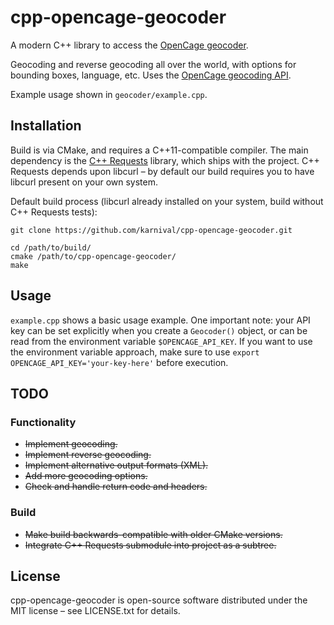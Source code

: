 # cpp-opencage-geocoder
A modern C++ library to access the [OpenCage geocoder](https://opencagedata.com/).

Geocoding and reverse geocoding all over the world, with options for bounding boxes, language, etc. Uses the [OpenCage geocoding API](https://opencagedata.com/api). 

Example usage shown in `geocoder/example.cpp`.

## Installation
Build is via CMake, and requires a C++11-compatible compiler. The main dependency is the [C++ Requests](https://github.com/whoshuu/cpr) library, which ships with the project. C++ Requests depends upon libcurl – by default our build requires you to have libcurl present on your own system.

Default build process (libcurl already installed on your system, build without C++ Requests tests):
```
git clone https://github.com/karnival/cpp-opencage-geocoder.git

cd /path/to/build/
cmake /path/to/cpp-opencage-geocoder/
make
```

## Usage
`example.cpp` shows a basic usage example. One important note: your API key can be set explicitly when you create a `Geocoder()` object, or can be read from the environment variable `$OPENCAGE_API_KEY`. If you want to use the environment variable approach, make sure to use `export OPENCAGE_API_KEY='your-key-here'` before execution.

## TODO
### Functionality
* ~~Implement geocoding.~~
* ~~Implement reverse geocoding.~~
* ~~Implement alternative output formats (XML).~~
* ~~Add more geocoding options.~~
* ~~Check and handle return code and headers.~~

### Build
* ~~Make build backwards-compatible with older CMake versions.~~
* ~~Integrate C++ Requests submodule into project as a subtree.~~

## License
cpp-opencage-geocoder is open-source software distributed under the MIT license – see LICENSE.txt for details.
